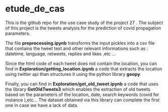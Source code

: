 # etude_de_cas

This is the github repo for the use case study of the project 27 . The subject of this project is the tweets analysis for the prediction of covid propagation parameters.

The file **preprocessing.ipynb** transforms the input pickles into a csv file  that contains the tweet text and other relevant informations such as : datetime, language, retweets, replies and likes ,etc ... 

Since the html code of each tweet does not contain the location, you can find in **Exploration/getting_location.ipynb** a code that extracts the location using twitter api than structures it using the python library **geopy**. 

Finally, you can find in **Exploration/get_old_tweet.ipynb** a code that uses the library **GetOldTweets3** which enables the extraction of old tweets based on the parameters of the location, date, search keywords (covid for instance ),etc...  The dataset obtained via this library can complete the first one in case we have a lack of data.

